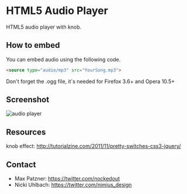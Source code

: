 HTML5 Audio Player
==================

HTML5 audio player with knob.

How to embed
------------
You can embed audio using the following code.

```html
<source type="audio/mp3" src="YourSong.mp3">
```

Don't forget the .ogg file, it`s needed for Firefox 3.6+ and Opera 10.5+

Screenshot
----------
![audio player](http://github.com/nimius-design/html5-audio-player/raw/master/img/screen.png)

Resources
---------
knob effect: http://tutorialzine.com/2011/11/pretty-switches-css3-jquery/

Contact
-------
- Max Patzner: https://twitter.com/nockedout
- Nicki Uhlbach: https://twitter.com/nimius_design
